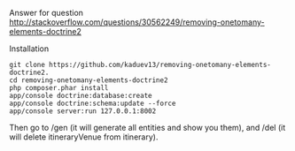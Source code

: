 Answer for question http://stackoverflow.com/questions/30562249/removing-onetomany-elements-doctrine2

Installation

```
git clone https://github.com/kaduev13/removing-onetomany-elements-doctrine2.
cd removing-onetomany-elements-doctrine2
php composer.phar install
app/console doctrine:database:create
app/console doctrine:schema:update --force
app/console server:run 127.0.0.1:8002
```

Then go to /gen (it will generate all entities and show you them), and /del (it will delete itineraryVenue from itinerary).
